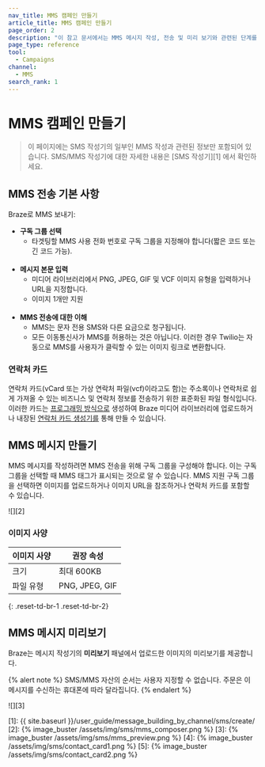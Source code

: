 ```yaml
---
nav_title: MMS 캠페인 만들기
article_title: MMS 캠페인 만들기
page_order: 2
description: "이 참고 문서에서는 MMS 메시지 작성, 전송 및 미리 보기와 관련된 단계를 설명합니다."
page_type: reference
tool:
  - Campaigns
channel:
  - MMS
search_rank: 1  
---
```


# MMS 캠페인 만들기

> 이 페이지에는 SMS 작성기의 일부인 MMS 작성과 관련된 정보만 포함되어 있습니다. SMS/MMS 작성기에 대한 자세한 내용은 \[SMS 작성기][1] 에서 확인하세요.

## MMS 전송 기본 사항

Braze로 MMS 보내기:

- **구독 그룹 선택**
  - 타겟팅할 MMS 사용 전화 번호로 구독 그룹을 지정해야 합니다(짧은 코드 또는 긴 코드 가능).<br><br>
- **메시지 본문 입력**
  - 미디어 라이브러리에서 PNG, JPEG, GIF 및 VCF 이미지 유형을 입력하거나 URL을 지정합니다.
  - 이미지 1개만 지원<br><br>
- **MMS 전송에 대한 이해**
  - MMS는 문자 전용 SMS와 다른 요금으로 청구됩니다.
  - 모든 이동통신사가 MMS를 허용하는 것은 아닙니다. 이러한 경우 Twilio는 자동으로 MMS를 사용자가 클릭할 수 있는 이미지 링크로 변환합니다.

### 연락처 카드

연락처 카드(vCard 또는 가상 연락처 파일(vcf)이라고도 함)는 주소록이나 연락처로 쉽게 가져올 수 있는 비즈니스 및 연락처 정보를 전송하기 위한 표준화된 파일 형식입니다. 이러한 카드는 [프로그래밍 방식으로](https://www.twilio.com/blog/send-vcard-twilio-sms) 생성하여 Braze 미디어 라이브러리에 업로드하거나 내장된 [연락처 카드 생성기를]({{site.baseurl}}/user_guide/message_building_by_channel/sms/mms/contact_card/) 통해 만들 수 있습니다.

## MMS 메시지 만들기

MMS 메시지를 작성하려면 MMS 전송을 위해 구독 그룹을 구성해야 합니다. 이는 구독 그룹을 선택할 때 MMS 태그가 표시되는 것으로 알 수 있습니다. MMS 지원 구독 그룹을 선택하면 이미지를 업로드하거나 이미지 URL을 참조하거나 연락처 카드를 포함할 수 있습니다.

![][2]

### 이미지 사양

**이미지 사양** | **권장 속성**
--- | ---
크기 | 최대 600KB
파일 유형 | PNG, JPEG, GIF
{: .reset-td-br-1 .reset-td-br-2}

## MMS 메시지 미리보기

Braze는 메시지 작성기의 **미리보기** 패널에서 업로드한 이미지의 미리보기를 제공합니다. 

{% alert note %}
SMS/MMS 자산의 순서는 사용자 지정할 수 없습니다. 주문은 이 메시지를 수신하는 휴대폰에 따라 달라집니다.
{% endalert %}

![][3]


[1]: {{ site.baseurl }}/user_guide/message_building_by_channel/sms/create/
[2]: {% image_buster /assets/img/sms/mms_composer.png %}
[3]: {% image_buster /assets/img/sms/mms_preview.png %}
[4]: {% image_buster /assets/img/sms/contact_card1.png %}
[5]: {% image_buster /assets/img/sms/contact_card2.png %}
